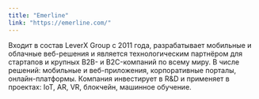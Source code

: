 ```yaml
---
title: "Emerline"
link: "https://emerline.com/"
---
```


Входит в состав LeverX Group с 2011 года, разрабатывает мобильные и облачные веб-решения и является технологическим партнёром для стартапов и крупных B2B- и B2C-компаний по всему миру. В числе решений: мобильные и веб-приложения, корпоративные порталы, онлайн-платформы. Компания инвестирует в R&D и применяет в проектах: IoT, AR, VR, блокчейн, машинное обучение.
